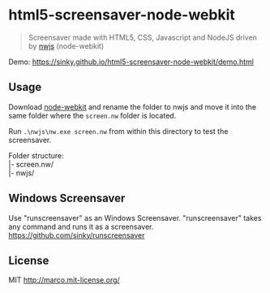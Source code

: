 # html5-screensaver-node-webkit

> Screensaver made with HTML5, CSS, Javascript and NodeJS driven by [nwjs](https://github.com/nwjs/nw.js) (node-webkit)

Demo: https://sinky.github.io/html5-screensaver-node-webkit/demo.html

## Usage
Download [node-webkit](http://nwjs.io/) and rename the folder to nwjs and move it into the same folder where the ``screen.nw`` folder is located. 

Run ``.\nwjs\nw.exe screen.nw`` from within this directory to test the screensaver.

Folder structure:  
|- screen.nw/  
|- nwjs/


## Windows Screensaver
Use "runscreensaver" as an Windows Screensaver. "runscreensaver" takes any command and runs it as a screensaver.
https://github.com/sinky/runscreensaver


## License
MIT http://marco.mit-license.org/
